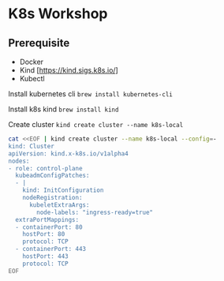 # K8s Workshop

## Prerequisite

- Docker
- Kind [https://kind.sigs.k8s.io/]
- Kubectl

Install kubernetes cli `brew install kubernetes-cli`

Install k8s kind `brew install kind`

Create cluster `kind create cluster --name k8s-local`

```sh
cat <<EOF | kind create cluster --name k8s-local --config=-
kind: Cluster
apiVersion: kind.x-k8s.io/v1alpha4
nodes:
- role: control-plane
  kubeadmConfigPatches:
  - |
    kind: InitConfiguration
    nodeRegistration:
      kubeletExtraArgs:
        node-labels: "ingress-ready=true"
  extraPortMappings:
  - containerPort: 80
    hostPort: 80
    protocol: TCP
  - containerPort: 443
    hostPort: 443
    protocol: TCP
EOF
```
